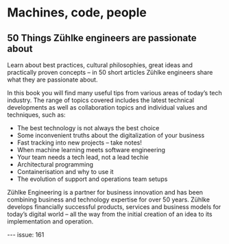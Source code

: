 # Machines, code, people
## 50 Things Zühlke engineers are passionate about

Learn about best practices, cultural philosophies, great ideas and practically proven concepts – in 50 short articles Zühlke engineers share what they are passionate about.

In this book you will find many useful tips from various areas of today’s tech industry. The range of topics covered includes the latest technical developments as well as collaboration topics and individual values and techniques, such as:

* The best technology is not always the best choice
* Some inconvenient truths about the digitalization of your business
* Fast tracking into new projects – take notes!
* When machine learning meets software engineering
* Your team needs a tech lead, not a lead techie
* Architectural programming
* Containerisation and why to use it
* The evolution of support and operations team setups

Zühlke Engineering is a partner for business innovation and has been combining business and technology expertise for over 50 years. Zühlke develops financially successful products, services and business models for today’s digital world – all the way from the initial creation of an idea to its implementation and operation. 



--- issue: 161
